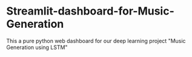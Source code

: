 # Streamlit-dashboard-for-Music-Generation
This a pure python web dashboard for our deep learning project "Music Generation using LSTM"

